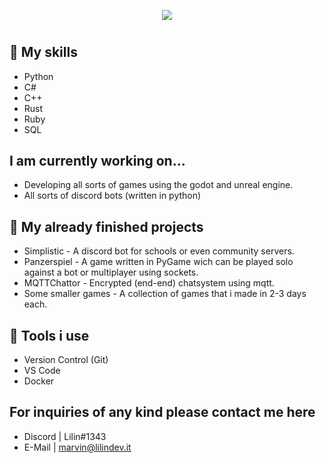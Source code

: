 <p align="center">
  <img src="https://media4.giphy.com/media/0l19o4d8MLvDDXi1SV/giphy.gif">
</p>
<h1></h1>


## 💪 My skills
- Python<br>
- C#<br>
- C++<br>
- Rust<br>
- Ruby<br>
- SQL<br>

## I am currently working on...

- Developing all sorts of games using the godot and unreal engine.
- All sorts of discord bots (written in python)

## 🤖 My already finished projects

- Simplistic - A discord bot for schools or even community servers.
- Panzerspiel - A game written in PyGame wich can be played solo against a bot or multiplayer using sockets.
- MQTTChattor - Encrypted (end-end) chatsystem using mqtt.
- Some smaller games - A collection of games that i made in 2-3 days each.

## 🔧 Tools i use
- Version Control (Git)
- VS Code
- Docker

## For inquiries of any kind please contact me here
- Discord | Lilin#1343
- E-Mail | marvin@lilindev.it
